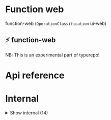 # Function web

function-web (`OperationClassification` ui-web)


## ⚡️ function-web

NB: This is an experimental part of typerepo!



# Api reference

# Internal

<details><summary>Show internal (14)</summary>
    
  # `<Flow />`




| Input      |    |    |
| ---------- | -- | -- |
| - | | |
| **Output** | `JSX.Element`   |    |



## `<FormTab />`

### Tab 1: Function Form

Uses `<FunctionForm>` component

Executes the function directly or through API (depending on whether or not it is a node-only-function or bare JS)

Don't show this tab for JSX components


| Input      |    |    |
| ---------- | -- | -- |
| props | { tsFunction: `TsFunction`, <br /> } |  |
| **Output** | `JSX.Element`   |    |



## `<FunctionExecutionTable />`

| Input      |    |    |
| ---------- | -- | -- |
| props | { tsFunction?: `TsFunction`, <br />functionExecutions: `FunctionExecution`[], <br />type: example / test / recent, <br /> } |  |
| **Output** | `JSX.Element`   |    |



## `<FunctionPage />`

| Input      |    |    |
| ---------- | -- | -- |
| - | | |
| **Output** | `JSX.Element`   |    |



## `<MyApp />`

| Input      |    |    |
| ---------- | -- | -- |
| - | | |
| **Output** | `JSX.Element`   |    |



## `<MyLayout />`

| Input      |    |    |
| ---------- | -- | -- |
| props | { pageProps: {  }, <br />nextPage: {  }, <br /> } |  |
| **Output** | `JSX.Element`   |    |



## `<Test />`

| Input      |    |    |
| ---------- | -- | -- |
| - | | |
| **Output** | `JSX.Element`   |    |



## 📄 Flow (exported const)

## 📄 FormTab (exported const)

### Tab 1: Function Form

Uses `<FunctionForm>` component

Executes the function directly or through API (depending on whether or not it is a node-only-function or bare JS)

Don't show this tab for JSX components


## 📄 FunctionExecutionTable (exported const)

## 📄 FunctionPage (exported const)

## 📄 MyLayout (exported const)

## 📄 { StoreProvider, useStore } (exported const)

## 📄 Test (exported const)

  </details>

